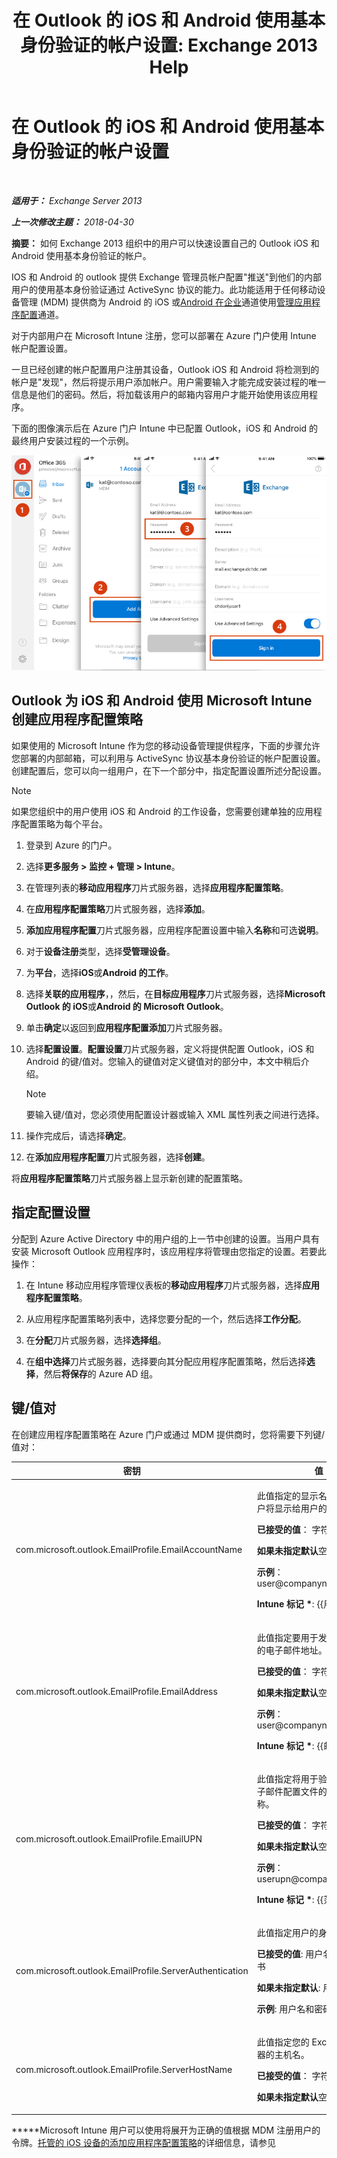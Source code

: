 ﻿---
title: '在 Outlook 的 iOS 和 Android 使用基本身份验证的帐户设置: Exchange 2013 Help'
TOCTitle: 在 Outlook 的 iOS 和 Android 使用基本身份验证的帐户设置
ms:assetid: 013dbe8c-30de-4c9c-baa9-75081b9229e8
ms:mtpsurl: https://technet.microsoft.com/zh-cn/library/Mt829322(v=EXCHG.150)
ms:contentKeyID: 74518382
ms.date: 05/21/2018
mtps_version: v=EXCHG.150
ms.translationtype: MT
---

# 在 Outlook 的 iOS 和 Android 使用基本身份验证的帐户设置

 

_**适用于：** Exchange Server 2013_

_**上一次修改主题：** 2018-04-30_

**摘要：**  如何 Exchange 2013 组织中的用户可以快速设置自己的 Outlook iOS 和 Android 使用基本身份验证的帐户。

IOS 和 Android 的 outlook 提供 Exchange 管理员帐户配置"推送"到他们的内部用户的使用基本身份验证通过 ActiveSync 协议的能力。此功能适用于任何移动设备管理 (MDM) 提供商为 Android 的 iOS 或[Android 在企业](https://developer.android.com/samples/apprestrictions/index.html)通道使用[管理应用程序配置](https://developer.apple.com/library/content/samplecode/sc2279/introduction/intro.html)通道。

对于内部用户在 Microsoft Intune 注册，您可以部署在 Azure 门户使用 Intune 帐户配置设置。

一旦已经创建的帐户配置用户注册其设备，Outlook iOS 和 Android 将检测到的帐户是"发现"，然后将提示用户添加帐户。用户需要输入才能完成安装过程的唯一信息是他们的密码。然后，将加载该用户的邮箱内容用户才能开始使用该应用程序。

下面的图像演示后在 Azure 门户 Intune 中已配置 Outlook，iOS 和 Android 的最终用户安装过程的一个示例。

![Outlook for iOS 和 Outlook for Android 本地帐户设置](images/Mt829322.04bd56f2-5c45-4268-8762-436994acd656(EXCHG.150).png "Outlook for iOS 和 Outlook for Android 本地帐户设置")

## Outlook 为 iOS 和 Android 使用 Microsoft Intune 创建应用程序配置策略

如果使用的 Microsoft Intune 作为您的移动设备管理提供程序，下面的步骤允许您部署的内部邮箱，可以利用与 ActiveSync 协议基本身份验证的帐户配置设置。创建配置后，您可以向一组用户，在下一个部分中，指定配置设置所述分配设置。

> [!NOTE]
> 如果您组织中的用户使用 iOS 和 Android 的工作设备，您需要创建单独的应用程序配置策略为每个平台。


1.  登录到 Azure 的门户。

2.  选择**更多服务 \> 监控 + 管理 \> Intune**。

3.  在管理列表的**移动应用程序**刀片式服务器，选择**应用程序配置策略**。

4.  在**应用程序配置策略**刀片式服务器，选择**添加**。

5.  **添加应用程序配置**刀片式服务器，应用程序配置设置中输入**名称**和可选**说明**。

6.  对于**设备注册**类型，选择**受管理设备**。

7.  为**平台**，选择**iOS**或**Android 的工作**。

8.  选择**关联的应用程序**，，然后，在**目标应用程序**刀片式服务器，选择**Microsoft Outlook 的 iOS**或**Android 的 Microsoft Outlook**。

9.  单击**确定**以返回到**应用程序配置添加**刀片式服务器。

10. 选择**配置设置**。**配置设置**刀片式服务器，定义将提供配置 Outlook，iOS 和 Android 的键/值对。您输入的键值对定义键值对的部分中，本文中稍后介绍。
    
    > [!NOTE]
    > 要输入键/值对，您必须使用配置设计器或输入 XML 属性列表之间进行选择。


11. 操作完成后，请选择**确定**。

12. 在**添加应用程序配置**刀片式服务器，选择**创建**。

将**应用程序配置策略**刀片式服务器上显示新创建的配置策略。

## 指定配置设置

分配到 Azure Active Directory 中的用户组的上一节中创建的设置。当用户具有安装 Microsoft Outlook 应用程序时，该应用程序将管理由您指定的设置。若要此操作：

1.  在 Intune 移动应用程序管理仪表板的**移动应用程序**刀片式服务器，选择**应用程序配置策略**。

2.  从应用程序配置策略列表中，选择您要分配的一个，然后选择**工作分配**。

3.  在**分配**刀片式服务器，选择**选择组**。

4.  在**组中选择**刀片式服务器，选择要向其分配应用程序配置策略，然后选择**选择**，然后**将保存**的 Azure AD 组。

## 键/值对

在创建应用程序配置策略在 Azure 门户或通过 MDM 提供商时，您将需要下列键/值对：


<table>
<colgroup>
<col style="width: 50%" />
<col style="width: 50%" />
</colgroup>
<thead>
<tr class="header">
<th>密钥</th>
<th>值</th>
</tr>
</thead>
<tbody>
<tr class="odd">
<td><p>com.microsoft.outlook.EmailProfile.EmailAccountName</p></td>
<td><p>此值指定的显示名称电子邮件帐户将显示给用户的设备上。</p>
<p><strong>已接受的值</strong>： 字符串</p>
<p><strong>如果未指定默认</strong>空白： &lt; &gt;</p>
<p><strong>示例</strong>： user@companyname.com</p>
<p><strong>Intune 标记 *</strong>: {{用户名}}</p></td>
</tr>
<tr class="even">
<td><p>com.microsoft.outlook.EmailProfile.EmailAddress</p></td>
<td><p>此值指定要用于发送和接收邮件的电子邮件地址。</p>
<p><strong>已接受的值</strong>： 字符串</p>
<p><strong>如果未指定默认</strong>空白： &lt; &gt;</p>
<p><strong>示例</strong>： user@companyname.com</p>
<p><strong>Intune 标记 *</strong>: {{邮件}}</p></td>
</tr>
<tr class="odd">
<td><p>com.microsoft.outlook.EmailProfile.EmailUPN</p></td>
<td><p>此值指定将用于验证的帐户的电子邮件配置文件的用户主体名称。</p>
<p><strong>已接受的值</strong>： 字符串</p>
<p><strong>如果未指定默认</strong>空白： &lt; &gt;</p>
<p><strong>示例</strong>： userupn@companyname.com</p>
<p><strong>Intune 标记 *</strong>: {{范围内}}</p></td>
</tr>
<tr class="even">
<td><p>com.microsoft.outlook.EmailProfile.ServerAuthentication</p></td>
<td><p>此值指定用户的身份验证方法。</p>
<p><strong>已接受的值</strong>: 用户名和密码。证书</p>
<p><strong>如果未指定默认</strong>: 用户名和密码</p>
<p><strong>示例</strong>: 用户名和密码</p></td>
</tr>
<tr class="odd">
<td><p>com.microsoft.outlook.EmailProfile.ServerHostName</p></td>
<td><p>此值指定您的 Exchange 服务器的主机名。</p>
<p><strong>已接受的值</strong>： 字符串</p>
<p><strong>如果未指定默认</strong>空白： &lt; &gt;</p></td>
</tr>
</tbody>
</table>


**\***Microsoft Intune 用户可以使用将展开为正确的值根据 MDM 注册用户的令牌。[托管的 iOS 设备的添加应用程序配置策略](https://docs.microsoft.com/en-us/intune/app-configuration-policies-use-ios)的详细信息，请参见

